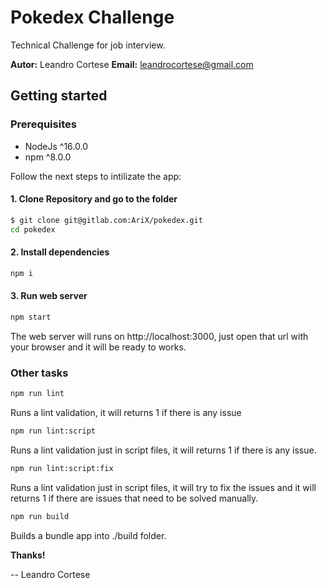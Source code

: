 # Pokedex Challenge
Technical Challenge for job interview.

**Autor:** Leandro Cortese
**Email:** [leandrocortese@gmail.com](mailto:leandrocortese@gmail.com "leandrocortese@gmail.com")

## Getting started

### Prerequisites
- NodeJs ^16.0.0
- npm ^8.0.0

Follow the next steps to intilizate the app:

#### 1. Clone Repository and go to the folder
```bash
$ git clone git@gitlab.com:AriX/pokedex.git
cd pokedex
```

#### 2. Install dependencies
```bash
npm i
```

#### 3. Run web server
```bash
npm start
```
The web server will runs on http://localhost:3000, just open that url with your browser and it will be ready to works.

### Other tasks
```bash
npm run lint
```
Runs a lint validation, it will returns 1 if there is any issue

```bash
npm run lint:script
```
Runs a lint validation just in script files, it will returns 1 if there is any issue.

```bash
npm run lint:script:fix
```
Runs a lint validation just in script files, it will try to fix the issues and it will returns 1 if there are issues that need to be solved manually.

```bash
npm run build
```
Builds a bundle app into ./build folder.

**Thanks!**

-- Leandro Cortese
